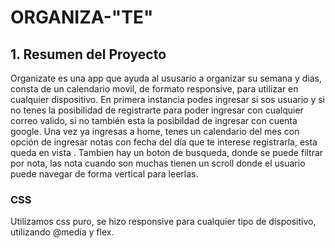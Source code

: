 # ORGANIZA-"TE"


## 1. Resumen del Proyecto
Organizate es una app que ayuda al ususario a organizar su semana y dias, consta de un calendario movil, de formato responsive, para utilizar en cualquier dispositivo.
En primera instancia podes ingresar si sos usuario y si no tenes la posibilidad de registrarte para poder ingresar con cualquier correo valido, si  no también esta la posibildad de ingresar con cuenta google.
Una vez ya ingresas a home, tenes un calendario del mes con opción de ingresar notas con fecha del día que te interese registrarla, esta queda en vista .
Tambien hay un boton de busqueda, donde se puede filtrar por nota, las nota cuando son muchas tienen un scroll donde el usuario puede navegar de forma vertical para leerlas.



### CSS

Utilizamos css puro, se hizo responsive para cualquier tipo de dispositivo, utilizando @media y flex.
